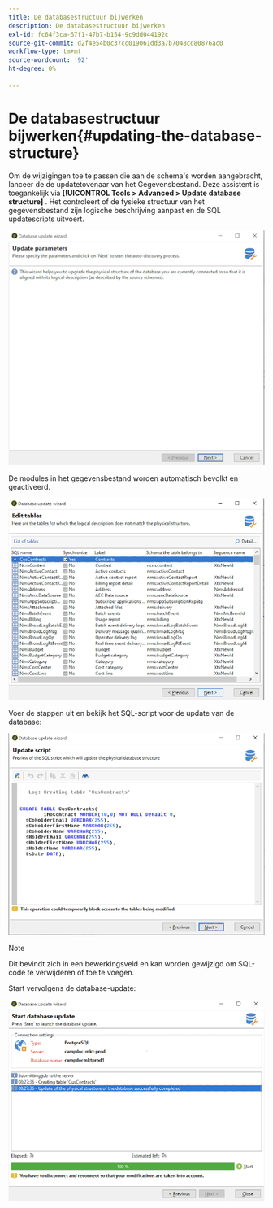 ```yaml
---
title: De databasestructuur bijwerken
description: De databasestructuur bijwerken
exl-id: fc64f3ca-67f1-47b7-b154-9c9dd044192c
source-git-commit: d2f4e54b0c37cc019061dd3a7b7048cd80876ac0
workflow-type: tm+mt
source-wordcount: '92'
ht-degree: 0%

---
```


# De databasestructuur bijwerken{#updating-the-database-structure}

Om de wijzigingen toe te passen die aan de schema&#39;s worden aangebracht, lanceer de de updatetovenaar van het Gegevensbestand. Deze assistent is toegankelijk via **[!UICONTROL Tools > Advanced > Update database structure]** . Het controleert of de fysieke structuur van het gegevensbestand zijn logische beschrijving aanpast en de SQL updatescripts uitvoert.

![](assets/schema_update.png)

De modules in het gegevensbestand worden automatisch bevolkt en geactiveerd.

![](assets/schema_update_select2.png)

Voer de stappen uit en bekijk het SQL-script voor de update van de database:

![](assets/schema_update2.png)

>[!NOTE]
>
>Dit bevindt zich in een bewerkingsveld en kan worden gewijzigd om SQL-code te verwijderen of toe te voegen.

Start vervolgens de database-update:

![](assets/schema_update3.png)

